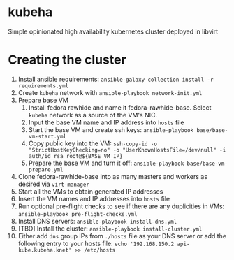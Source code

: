 # kubeha

Simple opinionated high availability kubernetes cluster deployed in libvirt

# Creating the cluster

1. Install ansible requirements: `ansible-galaxy collection install -r requirements.yml`
2. Create `kubeha` network with `ansible-playbook network-init.yml`
3. Prepare base VM
    1. Install fedora rawhide and name it fedora-rawhide-base. Select `kubeha` network as a source of the VM's NIC. 
    2. Input the base VM name and IP address into `hosts` file
    3. Start the base VM and create ssh keys: `ansible-playbook base/base-vm-start.yml`
    4. Copy public key into the VM: `ssh-copy-id -o "StrictHostKeyChecking=no" -o "UserKnownHostsFile=/dev/null" -i auth/id_rsa root@${BASE_VM_IP}`
    5. Prepare the base VM and turn it off: `ansible-playbook base/base-vm-prepare.yml`
4. Clone fedora-rawhide-base into as many masters and workers as desired via `virt-manager`
5. Start all the VMs to obtain generated IP addresses
6. Insert the VM names and IP addresses into `hosts` file
7. Run optional pre-flight checks to see if there are any duplicities in VMs: `ansible-playbook pre-flight-checks.yml`
8. Install DNS servers: `ansible-playbook install-dns.yml`
9. [TBD] Install the cluster: `ansible-playbook install-cluster.yml`
10. Either add `dns` group IPs from `./hosts` file as your DNS server or add the following entry to your hosts file: `echo '192.168.150.2 api-kube.kubeha.knet' >> /etc/hosts` 